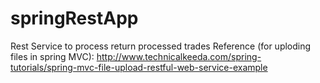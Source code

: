 # springRestApp
Rest Service to process return processed trades
Reference (for uploding files in spring MVC): http://www.technicalkeeda.com/spring-tutorials/spring-mvc-file-upload-restful-web-service-example   

